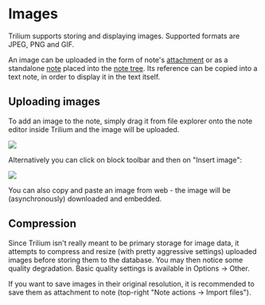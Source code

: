 # Images
Trilium supports storing and displaying images. Supported formats are JPEG, PNG and GIF.

An image can be uploaded in the form of note's [attachment](attachments.md) or as a standalone [note](tree-concepts.md) placed into the [note tree](tree-concepts.md). Its reference can be copied into a text note, in order to display it in the text itself.

Uploading images
----------------

To add an image to the note, simply drag it from file explorer onto the note editor inside Trilium and the image will be uploaded.

![](images/upload-image.gif)

Alternatively you can click on block toolbar and then on "Insert image":

![](images/block-toolbar-insert-image.png)

You can also copy and paste an image from web - the image will be (asynchronously) downloaded and embedded.

Compression
-----------

Since Trilium isn't really meant to be primary storage for image data, it attempts to compress and resize (with pretty aggressive settings) uploaded images before storing them to the database. You may then notice some quality degradation. Basic quality settings is available in Options -> Other.

If you want to save images in their original resolution, it is recommended to save them as attachment to note (top-right "Note actions -> Import files").
